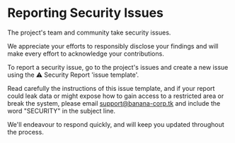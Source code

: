 # **Reporting Security Issues**

The project's team and community take security issues.

We appreciate your efforts to responsibly disclose your findings and will make every effort to acknowledge your contributions.

To report a security issue, go to the project's issues and create a new issue using the ⚠️ Security Report 'issue template'.

Read carefully the instructions of this issue template, and if your report could leak data or might expose how to gain access to a restricted area or break the system, please email [support@banana-corp.tk](mailto:support@banana-corp.tk) and include the word "SECURITY" in the subject line.

We'll endeavour to respond quickly, and will keep you updated throughout the process.